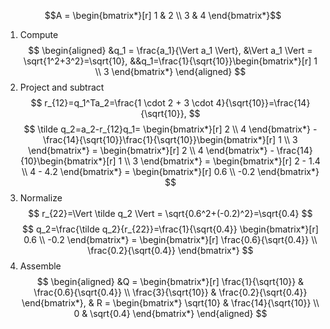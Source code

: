 $$A = \begin{bmatrix*}[r]
1 & 2 \\ 3 & 4
\end{bmatrix*}$$
1. Compute
$$
\begin{aligned}
&q_1 = \frac{a_1}{\Vert a_1 \Vert}, &\Vert a_1 \Vert = \sqrt{1^2+3^2}=\sqrt{10}, &&q_1=\frac{1}{\sqrt{10}}\begin{bmatrix*}[r]
1 \\ 3
\end{bmatrix*}
\end{aligned}
$$
2. Project and subtract
$$
r_{12}=q_1^Ta_2=\frac{1 \cdot 2 + 3 \cdot 4}{\sqrt{10}}=\frac{14}{\sqrt{10}},
$$
$$
\tilde q_2=a_2-r_{12}q_1= \begin{bmatrix*}[r] 2 \\ 4 \end{bmatrix*} - \frac{14}{\sqrt{10}}\frac{1}{\sqrt{10}}\begin{bmatrix*}[r] 1 \\ 3 \end{bmatrix*} = \begin{bmatrix*}[r] 2 \\ 4 \end{bmatrix*} - \frac{14}{10}\begin{bmatrix*}[r]
1 \\ 3
\end{bmatrix*} = \begin{bmatrix*}[r]
2 - 1.4 \\ 4 - 4.2
\end{bmatrix*} = \begin{bmatrix*}[r]
0.6 \\ -0.2
\end{bmatrix*}
$$
3. Normalize
$$
r_{22}=\Vert \tilde q_2 \Vert = \sqrt{0.6^2+(-0.2)^2}=\sqrt{0.4}
$$
$$
q_2=\frac{\tilde q_2}{r_{22}}=\frac{1}{\sqrt{0.4}} \begin{bmatrix*}[r]
0.6 \\ -0.2
\end{bmatrix*} = \begin{bmatrix*}[r]
\frac{0.6}{\sqrt{0.4}} \\ \frac{0.2}{\sqrt{0.4}}
\end{bmatrix*}
$$
4. Assemble
$$
\begin{aligned}
&Q = \begin{bmatrix*}[r]
\frac{1}{\sqrt{10}} & \frac{0.6}{\sqrt{0.4}} \\
\frac{3}{\sqrt{10}} & \frac{0.2}{\sqrt{0.4}}
\end{bmatrix*}, & R = \begin{bmatrix*}
\sqrt{10} & \frac{14}{\sqrt{10}} \\ 0 & \sqrt{0.4}
\end{bmatrix*}
\end{aligned}
$$
